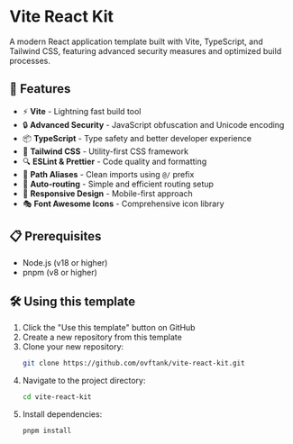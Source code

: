 # Vite React Kit

A modern React application template built with Vite, TypeScript, and Tailwind CSS, featuring advanced security measures and optimized build processes.

## 🚀 Features

- ⚡️ **Vite** - Lightning fast build tool
- 🔒 **Advanced Security** - JavaScript obfuscation and Unicode encoding
- 📦 **TypeScript** - Type safety and better developer experience
- 🎨 **Tailwind CSS** - Utility-first CSS framework
- 🔍 **ESLint & Prettier** - Code quality and formatting
- 🎯 **Path Aliases** - Clean imports using `@/` prefix
- 🔄 **Auto-routing** - Simple and efficient routing setup
- 📱 **Responsive Design** - Mobile-first approach
- 🎭 **Font Awesome Icons** - Comprehensive icon library

## 📋 Prerequisites

- Node.js (v18 or higher)
- pnpm (v8 or higher)

## 🛠️ Using this template

1. Click the "Use this template" button on GitHub
2. Create a new repository from this template
3. Clone your new repository:
   ```bash
   git clone https://github.com/ovftank/vite-react-kit.git
   ```
4. Navigate to the project directory:
   ```bash
   cd vite-react-kit
   ```
5. Install dependencies:
   ```bash
   pnpm install
   ```